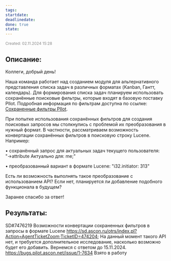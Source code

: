 ```yaml
---
tags: 
startdate: 
deadlinedate: 
done: true
state:
---
```

<span style="font-size:12px; color:#888888;">Created: 02.11.2024 15:28</span>

## Описание:

Коллеги, добрый день!

  
Наша команда работает над созданием модуля для альтернативного представления списка задач в различных форматах (Kanban, Гантт, календарь). Для формирования списка задач планируем использовать сохранённые поисковые фильтры, которые входят в базовую поставку PIlot. Подробная информация по фильтрам доступна по ссылке: [Сохраненные фильтры PIlot](https://help.pilotems.com/ru/Content/Zadaniya_filtry.htm?Highlight=%D0%A4%D0%B8%D0%BB%D1%8C%D1%82%D1%80).
 

При попытке использования сохранённых фильтров для создания поисковых запросов мы столкнулись с проблемой их преобразования в нужный формат. В частности, рассматриваем возможность конвертации сохранённых фильтров в поисковую строку Lucene. Например:
 

• сохранённый запрос для актуальных задач текущего пользователя: "→attribute Актуально для: me;"

• преобразованный вариант в формате Lucene: "i32\.initiator: 313"
  

Есть ли возможность выполнять такое преобразование с использованием API? Если нет, планируется ли добавление подобного функционала в будущем?

  

Заранее спасибо за ответ!

## Результаты:
SD#7476219 Возможности конвертации сохраненных фильтров в запросы в формате Lucene https://sd.ascon.ru/otrs/index.pl?Action=AgentTicketZoom;TicketID=474204;
На данный момент такого API нет, и требуется дополнительное исследование, насколько возможно будет его добавить. Вернемся с ответом до 15.11.2024.
https://bugs.pilot.ascon.net/issue/1-7634
Взято в работу

